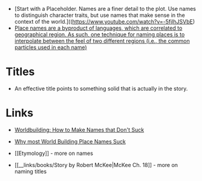 * [Start with a Placeholder. Names are a finer detail to the plot. Use names to distinguish character traits, but use names that make sense in the context of the world.]((https://www.youtube.com/watch?v=-5fjlhJSVbE)
* [Place names are a byproduct of languages, which are correlated to geographical region. As such, one technique for naming places is to interpolate between the feel of two different regions (i.e., the common particles used in each name) ](https://www.youtube.com/watch?v=IFwTfCUY7x8)
# Titles
* An effective title points to something solid that is actually in the story.
# Links
* [Worldbuilding: How to Make Names that Don't Suck](https://www.youtube.com/watch?v=-5fjlhJSVbE)
* [Why most World Building Place Names Suck](https://www.youtube.com/watch?v=IFwTfCUY7x8)


* [[Etymology]] - more on names
* [[__links/books/Story by Robert McKee|McKee Ch. 18]] - more on naming titles
